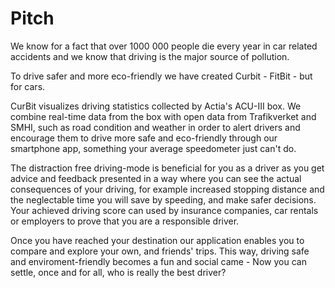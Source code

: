 # Pitch

We know for a fact that over 1000 000 people die every year in car related accidents and
we know that driving is the major source of pollution.

To drive safer and more eco-friendly we have created Curbit - FitBit - but for cars.

CurBit visualizes driving statistics collected by Actia's ACU-III box. 
We combine real-time data from the box with open data from Trafikverket and SMHI, 
such as road condition and weather 
in order to alert drivers and encourage them to drive more safe and eco-friendly
through our smartphone app, 
something your average speedometer just can't do.  

The distraction free driving-mode is beneficial for you as a driver as you
get advice and feedback presented in a way where you can see the actual 
consequences of your driving, for example increased stopping distance and the 
neglectable time you will save by speeding, and make safer decisions.
Your achieved driving score can used by insurance companies, car rentals or employers 
to prove that you are a responsible driver.

Once you have reached your destination our application enables you to compare and
explore your own, and friends' trips. 
This way, driving safe and enviroment-friendly 
becomes a fun and social came - Now you can settle, once and for all,
who is really the best driver?

